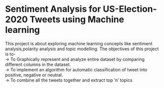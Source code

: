# Sentiment Analysis for US-Election-2020 Tweets using Machine learning

This project is about exploring machine learning concepts like sentiment analysis,polarity analysis and topic modelling. The objectives of this project is to-<br>
->  To Graphically represent and analyze entire dataset by comparing different columns in the dataset.<br>
->	To implement an algorithm for automatic classification of tweet into positive, negative or neutral.<br>
->  To combine all the tweets together and extract top ’n’ topics<br>

